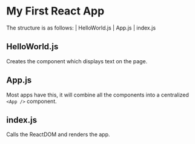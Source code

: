# My First React App

The structure is as follows:
| HelloWorld.js 
| App.js
| index.js

## HelloWorld.js
Creates the component which displays text on the page.

## App.js
Most apps have this, it will combine all the components into a centralized ```<App />``` component.

## index.js
Calls the ReactDOM and renders the app.